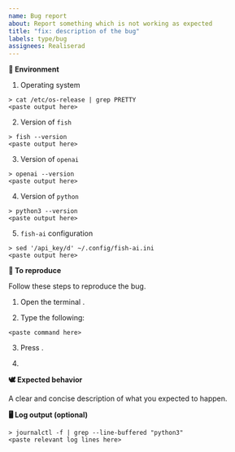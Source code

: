 ```yaml
---
name: Bug report
about: Report something which is not working as expected
title: "fix: description of the bug"
labels: type/bug
assignees: Realiserad
---
```


**📝 Environment**

1. Operating system

```shell
> cat /etc/os-release | grep PRETTY
<paste output here>
```

2. Version of `fish`

```shell
> fish --version
<paste output here>
```

3. Version of `openai`

```shell
> openai --version
<paste output here>
```

4. Version of `python`

```shell
> python3 --version
<paste output here>
```

5. `fish-ai` configuration

```shell
> sed '/api_key/d' ~/.config/fish-ai.ini
<paste output here>
```

**🙉 To reproduce**

Follow these steps to reproduce the bug.

1. Open the terminal <name of terminal>.

2. Type the following:

```shell
<paste command here>
```

3. Press <keyboard combination>.

4. <describe what happens>

**🕊 Expected behavior**

A clear and concise description of what you expected to happen.

**🖥 Log output (optional)**

```shell
> journalctl -f | grep --line-buffered "python3"
<paste relevant log lines here>
```
